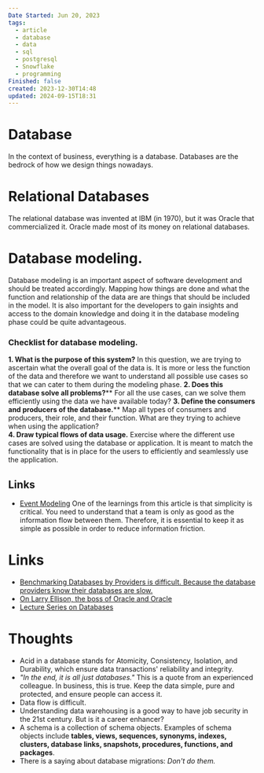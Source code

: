 ```yaml
---
Date Started: Jun 20, 2023
tags:
  - article
  - database
  - data
  - sql
  - postgresql
  - Snowflake
  - programming
Finished: false
created: 2023-12-30T14:48
updated: 2024-09-15T18:31
---
```

# Database

In the context of business, everything is a database. Databases are the bedrock of how we design things nowadays. 

# Relational Databases

The relational database was invented at IBM (in 1970), but it was Oracle that commercialized it. Oracle made most of its money on relational databases. 






# Database modeling. 

Database modeling is an important aspect of software development and should be treated accordingly. Mapping how things are done and what the function and relationship of the data are are things that should be included in the model. It is also important for the developers to gain insights and access to the domain knowledge and doing it in the database modeling phase could be quite advantageous. 

### Checklist for database modeling. 
**1. What is the purpose of this system?** 
	In this question, we are trying to ascertain what the overall goal of the data is. It is more or less the function of the data and therefore we want to understand all possible use cases so that we can cater to them during the modeling phase. 
**2. Does this database solve all problems?****
   For all the use cases, can we solve them efficiently using the data we have available today?
**3. Define the consumers and producers of the database.**** 
	Map all types of consumers and producers, their role, and their function. What are they trying to achieve when using the application?  
**4. Draw typical flows of data usage.** 
	Exercise where the different use cases are solved using the database or application. It is meant to match the functionality that is in place for the users to efficiently and seamlessly use the application. 

## Links
- [Event Modeling](https://eventmodeling.org/posts/what-is-event-modeling/)  One of the learnings from this article is that simplicity is critical. You need to understand that a team is only as good as the information flow between them. Therefore, it is essential to keep it as simple as possible in order to reduce information friction. 

# Links
- [Benchmarking Databases by Providers is difficult. Because the database providers know their databases are slow.](https://danluu.com/anon-benchmark/)
- [On Larry Ellison, the boss of Oracle and Oracle](https://news.ycombinator.com/item?id=5170246)
- [Lecture Series on Databases](https://www.youtube.com/playlist?list=PLSE8ODhjZXjZaHA6QcxDfJ0SIWBzQFKEG)
# Thoughts 
- Acid in a database stands for Atomicity, Consistency, Isolation, and Durability, which ensure data transactions' reliability and integrity.
- *"In the end, it is all just databases."* This is a quote from an experienced colleague. In business, this is true. Keep the data simple, pure and protected, and ensure people can access it. 
- Data flow is difficult.
- Understanding data warehousing is a good way to have job security in the 21st century. But is it a career enhancer?
- A schema is a collection of schema objects. Examples of schema objects include **tables, views, sequences, synonyms, indexes, clusters, database links, snapshots, procedures, functions, and packages**.
- There is a saying about database migrations: *Don't do them.* 



